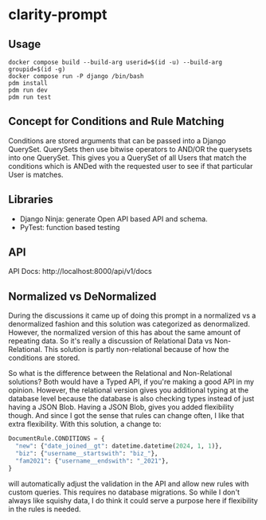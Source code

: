 # clarity-prompt

## Usage

```
docker compose build --build-arg userid=$(id -u) --build-arg groupid=$(id -g)
docker compose run -P django /bin/bash
pdm install
pdm run dev
pdm run test
```

## Concept for Conditions and Rule Matching

Conditions are stored arguments that can be passed into a Django QuerySet. QuerySets then use bitwise operators to AND/OR the querysets into one QuerySet. This gives you a QuerySet of all Users that match the conditions which is ANDed with the requested user to see if that particular User is matches.

## Libraries

- Django Ninja: generate Open API based API and schema.
- PyTest: function based testing

## API

API Docs: http://localhost:8000/api/v1/docs

## Normalized vs DeNormalized

During the discussions it came up of doing this prompt in a normalized vs a denormalized fashion and this solution was categorized as denormalized. However, the normalized version of this has about the same amount of repeating data. So it's really a discussion of Relational Data vs Non-Relational. This solution is partly non-relational because of how the conditions are stored.

So what is the difference between the Relational and Non-Relational solutions? Both would have a Typed API, if you're making a good API in my opinion. However, the relational version gives you additional typing at the database level because the database is also checking types instead of just having a JSON Blob. Having a JSON Blob, gives you added flexibility though. And since I got the sense that rules can change often, I like that extra flexibility. With this solution, a change to:

```python
DocumentRule.CONDITIONS = {
  "new": {"date_joined__gt": datetime.datetime(2024, 1, 1)},
  "biz": {"username__startswith": "biz_"},
  "fam2021": {"username__endswith": "_2021"},
}
```

will automatically adjust the validation in the API and allow new rules with custom queries. This requires no database migrations. So while I don't always like squishy data, I do think it could serve a purpose here if flexibility in the rules is needed.
